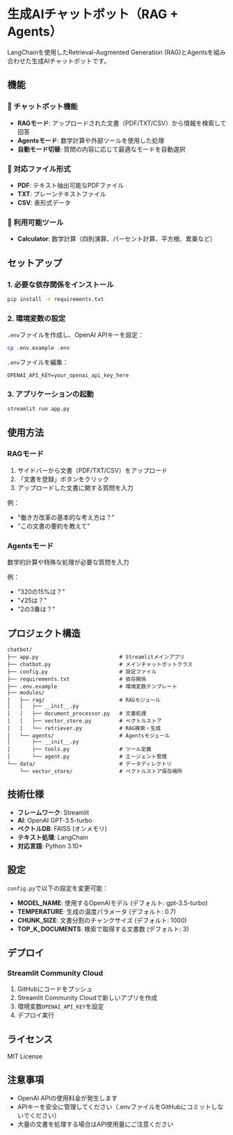 # 生成AIチャットボット（RAG + Agents）

LangChainを使用したRetrieval-Augmented Generation (RAG)とAgentsを組み合わせた生成AIチャットボットです。

## 機能

### 🤖 チャットボット機能
- **RAGモード**: アップロードされた文書（PDF/TXT/CSV）から情報を検索して回答
- **Agentsモード**: 数学計算や外部ツールを使用した処理
- **自動モード切替**: 質問の内容に応じて最適なモードを自動選択

### 📄 対応ファイル形式
- **PDF**: テキスト抽出可能なPDFファイル
- **TXT**: プレーンテキストファイル
- **CSV**: 表形式データ

### 🔧 利用可能ツール
- **Calculator**: 数学計算（四則演算、パーセント計算、平方根、累乗など）

## セットアップ

### 1. 必要な依存関係をインストール

```bash
pip install -r requirements.txt
```

### 2. 環境変数の設定

`.env`ファイルを作成し、OpenAI APIキーを設定：

```bash
cp .env.example .env
```

`.env`ファイルを編集：
```
OPENAI_API_KEY=your_openai_api_key_here
```

### 3. アプリケーションの起動

```bash
streamlit run app.py
```

## 使用方法

### RAGモード
1. サイドバーから文書（PDF/TXT/CSV）をアップロード
2. 「文書を登録」ボタンをクリック
3. アップロードした文書に関する質問を入力

例：
- "働き方改革の基本的な考え方は？"
- "この文書の要約を教えて"

### Agentsモード
数学的計算や特殊な処理が必要な質問を入力

例：
- "320の15%は？"
- "√25は？"
- "2の3乗は？"

## プロジェクト構造

```
chatbot/
├── app.py                          # Streamlitメインアプリ
├── chatbot.py                      # メインチャットボットクラス
├── config.py                       # 設定ファイル
├── requirements.txt                # 依存関係
├── .env.example                    # 環境変数テンプレート
├── modules/
│   ├── rag/                        # RAGモジュール
│   │   ├── __init__.py
│   │   ├── document_processor.py   # 文書処理
│   │   ├── vector_store.py         # ベクトルストア
│   │   └── retriever.py            # RAG検索・生成
│   └── agents/                     # Agentsモジュール
│       ├── __init__.py
│       ├── tools.py                # ツール定義
│       └── agent.py                # エージェント管理
└── data/                           # データディレクトリ
    └── vector_store/               # ベクトルストア保存場所
```

## 技術仕様

- **フレームワーク**: Streamlit
- **AI**: OpenAI GPT-3.5-turbo
- **ベクトルDB**: FAISS (オンメモリ)
- **テキスト処理**: LangChain
- **対応言語**: Python 3.10+

## 設定

`config.py`で以下の設定を変更可能：

- **MODEL_NAME**: 使用するOpenAIモデル (デフォルト: gpt-3.5-turbo)
- **TEMPERATURE**: 生成の温度パラメータ (デフォルト: 0.7)
- **CHUNK_SIZE**: 文書分割のチャンクサイズ (デフォルト: 1000)
- **TOP_K_DOCUMENTS**: 検索で取得する文書数 (デフォルト: 3)

## デプロイ

### Streamlit Community Cloud
1. GitHubにコードをプッシュ
2. Streamlit Community Cloudで新しいアプリを作成
3. 環境変数`OPENAI_API_KEY`を設定
4. デプロイ実行

## ライセンス

MIT License

## 注意事項

- OpenAI APIの使用料金が発生します
- APIキーを安全に管理してください（.envファイルをGitHubにコミットしないでください）
- 大量の文書を処理する場合はAPI使用量にご注意ください